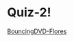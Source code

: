 # Quiz-2!
[BouncingDVD-Flores](https://user-images.githubusercontent.com/118506876/211182781-34a30449-0b80-4776-9d12-9b93534c527a.gif)

